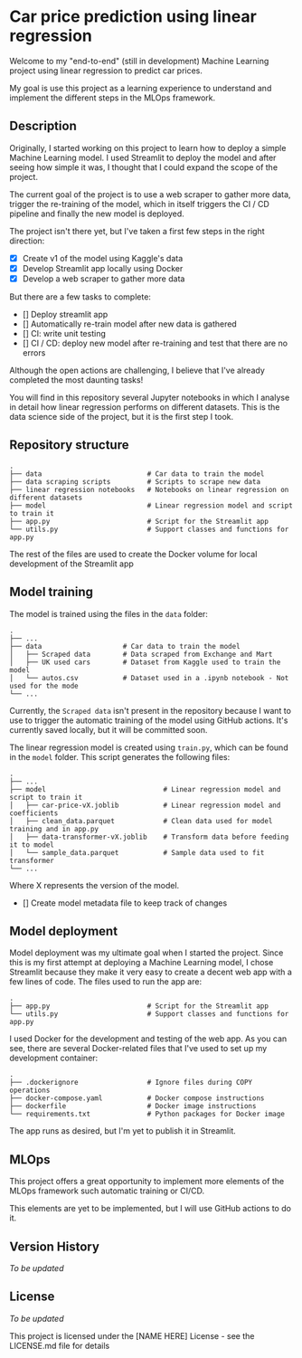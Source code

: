 # Car price prediction using linear regression

Welcome to my "end-to-end" (still in development) Machine Learning project using linear regression to predict car prices. 

My goal is use this project as a learning experience to understand and implement the different steps in the MLOps framework.

## Description

Originally, I started working on this project to learn how to deploy a simple Machine Learning model. I used Streamlit to deploy the model and after seeing how simple it was, I thought that I could expand the scope of the project.

The current goal of the project is to use a web scraper to gather more data, trigger the re-training of the model, which in itself triggers the CI / CD pipeline and finally the new model is deployed. 

The project isn't there yet, but I've taken a first few steps in the right direction:
- [x] Create v1 of the model using Kaggle's data
- [x] Develop Streamlit app locally using Docker
- [x] Develop a web scraper to gather more data

But there are a few tasks to complete:
- [] Deploy streamlit app
- [] Automatically re-train model after new data is gathered
- [] CI: write unit testing
- [] CI / CD: deploy new model after re-training and test that there are no errors

Although the open actions are challenging, I believe that I've already completed the most daunting tasks!

You will find in this repository several Jupyter notebooks in which I analyse in detail how linear regression performs on different datasets. This is the data science side of the project, but it is the first step I took.


## Repository structure

    .
    ├── data                          # Car data to train the model
    ├── data scraping scripts         # Scripts to scrape new data
    ├── linear regression notebooks   # Notebooks on linear regression on different datasets
    ├── model                         # Linear regression model and script to train it
    ├── app.py                        # Script for the Streamlit app
    └── utils.py                      # Support classes and functions for app.py

The rest of the files are used to create the Docker volume for local development of the Streamlit app

## Model training
The model is trained using the files in the `data` folder:

    .
    ├── ...
    ├── data                    # Car data to train the model
    │   ├── Scraped data        # Data scraped from Exchange and Mart
    │   ├── UK used cars        # Dataset from Kaggle used to train the model
    │   └── autos.csv           # Dataset used in a .ipynb notebook - Not used for the mode
    └── ...
Currently, the `Scraped data` isn't present in the repository because I want to use to trigger the automatic training of the model using GitHub actions. It's currently saved locally, but it will be committed soon.

The linear regression model is created using `train.py`, which can be found in the `model` folder. This script generates the following files:

    .
    ├── ...
    ├── model                             # Linear regression model and script to train it
    │   ├── car-price-vX.joblib           # Linear regression model and coefficients
    │   ├── clean_data.parquet            # Clean data used for model training and in app.py
    │   ├── data-transformer-vX.joblib    # Transform data before feeding it to model
    │   └── sample_data.parquet           # Sample data used to fit transformer
    └── ...

Where X represents the version of the model.

- [] Create model metadata file to keep track of changes
## Model deployment
Model deployment was my ultimate goal when I started the project. Since this is my first attempt at deploying a Machine Learning model, I chose Streamlit because they make it very easy to create a decent web app with a few lines of code. The files used to run the app are:

    .
    ├── app.py                        # Script for the Streamlit app
    └── utils.py                      # Support classes and functions for app.py


I used Docker for the development and testing of the web app. As you can see, there are several Docker-related files that I've used to set up my development container:

    .
    ├── .dockerignore                 # Ignore files during COPY operations
    ├── docker-compose.yaml           # Docker compose instructions
    ├── dockerfile                    # Docker image instructions
    └── requirements.txt              # Python packages for Docker image


The app runs as desired, but I'm yet to publish it in Streamlit. 

## MLOps

This project offers a great opportunity to implement more elements of the MLOps framework such automatic training or CI/CD. 

This elements are yet to be implemented, but I will use GitHub actions to do it.

## Version History

*To be updated*

## License
*To be updated*

This project is licensed under the [NAME HERE] License - see the LICENSE.md file for details